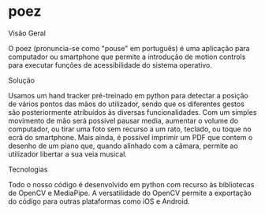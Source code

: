 # poez

Visão Geral

O poez (pronuncia-se como "pouse" em português) é uma aplicação para computador ou smartphone que permite a introdução de motion controls para executar funções de acessibilidade do sistema operativo.

Solução

Usamos um hand tracker pré-treinado em python para detectar a posição de vários pontos das mãos do utilizador, sendo que os diferentes gestos são posteriormente atribuídos às diversas funcionalidades. Com um simples movimento de mão será possível pausar media, aumentar o volume do computador, ou tirar uma foto sem recurso a um rato, teclado, ou toque no ecrã do smartphone.
Mais ainda, é possível imprimir um PDF que contem o desenho de um piano que, quando alinhado com a câmara, permite ao utilizador libertar a sua veia musical.

Tecnologias 

Todo o nosso código é desenvolvido em python com recurso às bibliotecas de OpenCV e MediaPipe. A versatilidade do OpenCV permite a exportação do código para outras plataformas como iOS e Android.
